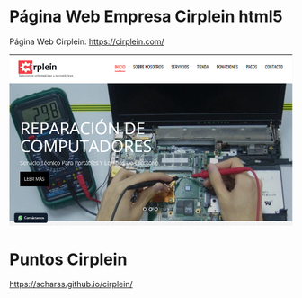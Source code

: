 # Página Web Empresa Cirplein html5

Página Web Cirplein: https://cirplein.com/

![alt text](https://github.com/scharss/cirplein/blob/main/cir.png) 
# Puntos Cirplein
 https://scharss.github.io/cirplein/
